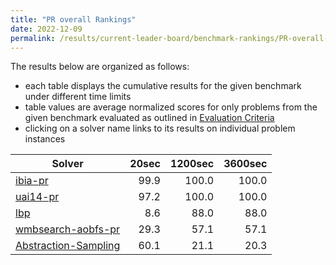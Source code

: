 ```yaml
---
title: "PR overall Rankings"
date: 2022-12-09
permalink: /results/current-leader-board/benchmark-rankings/PR-overall-rankings
---
```




The results below are organized as follows:
- each table displays the cumulative results for the given benchmark under different time limits
- table values are average normalized scores for only problems from the given benchmark evaluated as outlined in [Evaluation Criteria](https://uaicompetition.github.io/uci-2022/results/evaluation-criteria/)
- clicking on a solver name links to its results on individual problem instances


|                                 Solver                                  | 20sec | 1200sec | 3600sec |
| ----------------------------------------------------------------------- | ----: | ------: | ------: |
| [ibia-pr](../solver-scores/ibia-pr-scores.md)                           |  99.9 |   100.0 |   100.0 |
| [uai14-pr](../solver-scores/uai14-pr-scores.md)                         |  97.2 |   100.0 |   100.0 |
| [lbp](../solver-scores/lbp-scores.md)                                   |   8.6 |    88.0 |    88.0 |
| [wmbsearch-aobfs-pr](../solver-scores/wmbsearch-aobfs-pr-scores.md)     |  29.3 |    57.1 |    57.1 |
| [Abstraction-Sampling](../solver-scores/Abstraction-Sampling-scores.md) |  60.1 |    21.1 |    20.3 |

